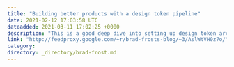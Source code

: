 ```yaml
---
title: "Building better products with a design token pipeline"
date: 2021-02-12 17:03:58 UTC
dateadded: 2021-03-11 17:02:25 +0000
description: "This is a good deep dive into setting up design token architecture. It largely maps to how we tend to structure things, with some slight language and architectural differences: They use “Option design tokens”; we call them “Tier 1” or […]"
link: "http://feedproxy.google.com/~r/brad-frosts-blog/~3/AslWtVH0z7o/"
category:
directory: _directory/brad-frost.md
---
```

